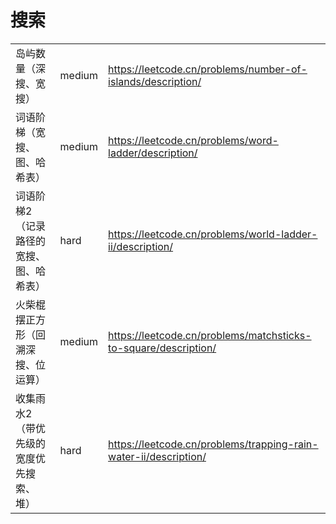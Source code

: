 # 搜索

|                                         |        |                                                              |
| --------------------------------------- | ------ | ------------------------------------------------------------ |
| 岛屿数量（深搜、宽搜）                  | medium | https://leetcode.cn/problems/number-of-islands/description/  |
| 词语阶梯（宽搜、图、哈希表）            | medium | https://leetcode.cn/problems/word-ladder/description/        |
| 词语阶梯2（记录路径的宽搜、图、哈希表） | hard   | https://leetcode.cn/problems/world-ladder-ii/description/    |
| 火柴棍摆正方形（回溯深搜、位运算）      | medium | https://leetcode.cn/problems/matchsticks-to-square/description/ |
| 收集雨水2（带优先级的宽度优先搜索、堆） | hard   | https://leetcode.cn/problems/trapping-rain-water-ii/description/ |

